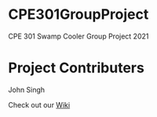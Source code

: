 # CPE301GroupProject
CPE 301 Swamp Cooler Group Project 2021

# Project Contributers
John Singh

Check out our [Wiki](https://github.com/wethegreenpeople/CPE301GroupProject/wiki/)
